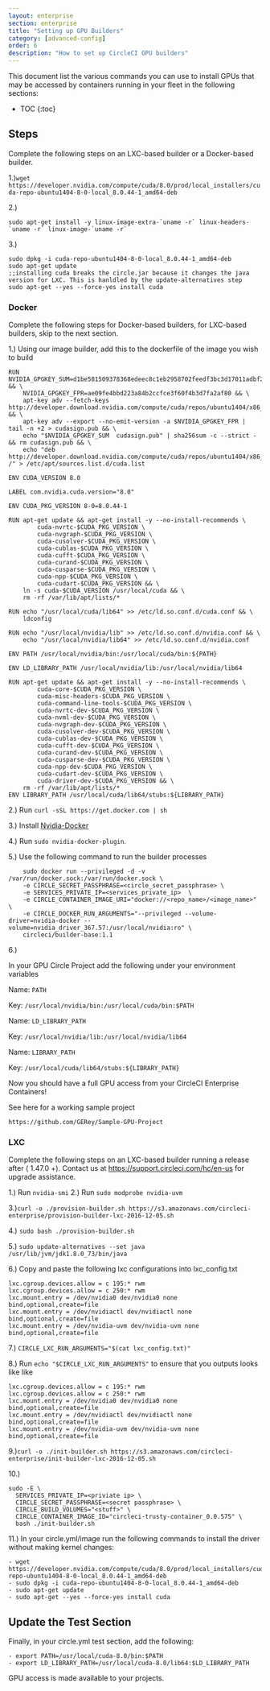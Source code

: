 ```yaml
---
layout: enterprise
section: enterprise
title: "Setting up GPU Builders"
category: [advanced-config]
order: 6
description: "How to set up CircleCI GPU builders"
---
```


This document list the various commands you can use to install GPUs that may be accessed by containers running in your fleet in the following sections:

* TOC 
{:toc}

## Steps

Complete the following steps on an LXC-based builder or a Docker-based builder. 

1.)`wget https://developer.nvidia.com/compute/cuda/8.0/prod/local_installers/cuda-repo-ubuntu1404-8-0-local_8.0.44-1_amd64-deb`



2.)

```
sudo apt-get install -y linux-image-extra-`uname -r` linux-headers-`uname -r` linux-image-`uname -r`
```



3.)

```
sudo dpkg -i cuda-repo-ubuntu1404-8-0-local_8.0.44-1_amd64-deb
sudo apt-get update
;;installing cuda breaks the circle.jar because it changes the java version for LXC. This is hanldled by the update-alternatives step 
sudo apt-get --yes --force-yes install cuda
```

### Docker

Complete the following steps for Docker-based builders, for LXC-based builders, skip to the next section.

1.) Using our image builder, add this to the dockerfile of the image you wish to build

```
RUN NVIDIA_GPGKEY_SUM=d1be581509378368edeec8c1eb2958702feedf3bc3d17011adbf24efacce4ab5 && \
    NVIDIA_GPGKEY_FPR=ae09fe4bbd223a84b2ccfce3f60f4b3d7fa2af80 && \
    apt-key adv --fetch-keys http://developer.download.nvidia.com/compute/cuda/repos/ubuntu1404/x86_64/7fa2af80.pub && \
    apt-key adv --export --no-emit-version -a $NVIDIA_GPGKEY_FPR | tail -n +2 > cudasign.pub && \
    echo "$NVIDIA_GPGKEY_SUM  cudasign.pub" | sha256sum -c --strict - && rm cudasign.pub && \
    echo "deb http://developer.download.nvidia.com/compute/cuda/repos/ubuntu1404/x86_64 /" > /etc/apt/sources.list.d/cuda.list

ENV CUDA_VERSION 8.0

LABEL com.nvidia.cuda.version="8.0"

ENV CUDA_PKG_VERSION 8-0=8.0.44-1

RUN apt-get update && apt-get install -y --no-install-recommends \
        cuda-nvrtc-$CUDA_PKG_VERSION \
        cuda-nvgraph-$CUDA_PKG_VERSION \
        cuda-cusolver-$CUDA_PKG_VERSION \
        cuda-cublas-$CUDA_PKG_VERSION \
        cuda-cufft-$CUDA_PKG_VERSION \
        cuda-curand-$CUDA_PKG_VERSION \
        cuda-cusparse-$CUDA_PKG_VERSION \
        cuda-npp-$CUDA_PKG_VERSION \
        cuda-cudart-$CUDA_PKG_VERSION && \
    ln -s cuda-$CUDA_VERSION /usr/local/cuda && \
    rm -rf /var/lib/apt/lists/*

RUN echo "/usr/local/cuda/lib64" >> /etc/ld.so.conf.d/cuda.conf && \
    ldconfig

RUN echo "/usr/local/nvidia/lib" >> /etc/ld.so.conf.d/nvidia.conf && \
    echo "/usr/local/nvidia/lib64" >> /etc/ld.so.conf.d/nvidia.conf

ENV PATH /usr/local/nvidia/bin:/usr/local/cuda/bin:${PATH}

ENV LD_LIBRARY_PATH /usr/local/nvidia/lib:/usr/local/nvidia/lib64

RUN apt-get update && apt-get install -y --no-install-recommends \
        cuda-core-$CUDA_PKG_VERSION \
        cuda-misc-headers-$CUDA_PKG_VERSION \
        cuda-command-line-tools-$CUDA_PKG_VERSION \
        cuda-nvrtc-dev-$CUDA_PKG_VERSION \
        cuda-nvml-dev-$CUDA_PKG_VERSION \
        cuda-nvgraph-dev-$CUDA_PKG_VERSION \
        cuda-cusolver-dev-$CUDA_PKG_VERSION \
        cuda-cublas-dev-$CUDA_PKG_VERSION \
        cuda-cufft-dev-$CUDA_PKG_VERSION \
        cuda-curand-dev-$CUDA_PKG_VERSION \
        cuda-cusparse-dev-$CUDA_PKG_VERSION \
        cuda-npp-dev-$CUDA_PKG_VERSION \
        cuda-cudart-dev-$CUDA_PKG_VERSION \
        cuda-driver-dev-$CUDA_PKG_VERSION && \
    rm -rf /var/lib/apt/lists/*
ENV LIBRARY_PATH /usr/local/cuda/lib64/stubs:${LIBRARY_PATH}

```
2.) Run `curl -sSL https://get.docker.com | sh`

3.) Install [Nvidia-Docker](https://github.com/NVIDIA/nvidia-docker#quick-start)

4.) Run `sudo nvidia-docker-plugin`.

5.) Use the following command to run the builder processes

```
    sudo docker run --privileged -d -v /var/run/docker.sock:/var/run/docker.sock \
    -e CIRCLE_SECRET_PASSPHRASE=<circle_secret_passphrase> \
    -e SERVICES_PRIVATE_IP=<services_private_ip>  \
    -e CIRCLE_CONTAINER_IMAGE_URI="docker://<repo_name>/<image_name>" \
    -e CIRCLE_DOCKER_RUN_ARGUMENTS="--privileged --volume-driver=nvidia-docker --volume=nvidia_driver_367.57:/usr/local/nvidia:ro" \
    circleci/builder-base:1.1
```

6.) 

In your GPU Circle Project add the following under your environment variables

Name: `PATH`

Key: `/usr/local/nvidia/bin:/usr/local/cuda/bin:$PATH`

Name: `LD_LIBRARY_PATH` 

Key: `/usr/local/nvidia/lib:/usr/local/nvidia/lib64`

Name: `LIBRARY_PATH`

Key: `/usr/local/cuda/lib64/stubs:${LIBRARY_PATH}`

Now you should have a full GPU access from your CircleCI Enterprise Containers!


See here for a working sample project

    https://github.com/GERey/Sample-GPU-Project
    
    
### LXC

Complete the following steps on an LXC-based builder running a release after ( 1.47.0 +). Contact us at <https://support.circleci.com/hc/en-us> for upgrade assistance.


1.) Run `nvidia-smi` 
2.) Run `sudo modprobe nvidia-uvm`


3.)`curl -o ./provision-builder.sh https://s3.amazonaws.com/circleci-enterprise/provision-builder-lxc-2016-12-05.sh`

4.) `sudo bash ./provision-builder.sh`



5.) `sudo update-alternatives --set java /usr/lib/jvm/jdk1.8.0_73/bin/java`


6.) Copy and paste the following lxc configurations into lxc_config.txt

```
lxc.cgroup.devices.allow = c 195:* rwm
lxc.cgroup.devices.allow = c 250:* rwm
lxc.mount.entry = /dev/nvidia0 dev/nvidia0 none bind,optional,create=file
lxc.mount.entry = /dev/nvidiactl dev/nvidiactl none bind,optional,create=file
lxc.mount.entry = /dev/nvidia-uvm dev/nvidia-uvm none bind,optional,create=file
```


7.) `CIRCLE_LXC_RUN_ARGUMENTS="$(cat lxc_config.txt)"`

8.) Run `echo "$CIRCLE_LXC_RUN_ARGUMENTS"` to ensure that you outputs looks like like 

```
lxc.cgroup.devices.allow = c 195:* rwm
lxc.cgroup.devices.allow = c 250:* rwm
lxc.mount.entry = /dev/nvidia0 dev/nvidia0 none bind,optional,create=file
lxc.mount.entry = /dev/nvidiactl dev/nvidiactl none bind,optional,create=file
lxc.mount.entry = /dev/nvidia-uvm dev/nvidia-uvm none bind,optional,create=file
```

9.)`curl -o ./init-builder.sh https://s3.amazonaws.com/circleci-enterprise/init-builder-lxc-2016-12-05.sh`


10.) 

```
sudo -E \
  SERVICES_PRIVATE_IP=<priviate ip> \
  CIRCLE_SECRET_PASSPHRASE=<secret passphrase> \
  CIRCLE_BUILD_VOLUMES="<stuff>" \
  CIRCLE_CONTAINER_IMAGE_ID="circleci-trusty-container_0.0.575" \
  bash ./init-builder.sh
```



11.) In your circle.yml/image run the following commands to install the driver without making kernel changes:

    - wget https://developer.nvidia.com/compute/cuda/8.0/prod/local_installers/cuda-repo-ubuntu1404-8-0-local_8.0.44-1_amd64-deb
    - sudo dpkg -i cuda-repo-ubuntu1404-8-0-local_8.0.44-1_amd64-deb
    - sudo apt-get update
    - sudo apt-get --yes --force-yes install cuda

## Update the Test Section     

Finally, in your circle.yml test section, add the following:

    - export PATH=/usr/local/cuda-8.0/bin:$PATH
    - export LD_LIBRARY_PATH=/usr/local/cuda-8.0/lib64:$LD_LIBRARY_PATH

    
GPU access is made available to your projects.
